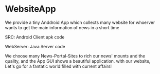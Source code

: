 # WebsiteApp
We provide a tiny Anddroid App which collects many website  for whoerver wants to get the main information of news in a short time


SRC: 
  Android Client apk code
  
WebServer:
  Java Server code


We choose many News-Portal-Sites to rich our news' mounts and the quality, and the App GUI shows a beautiful application.
with our website, Let's go for a fantatic world filled with current affairs!
